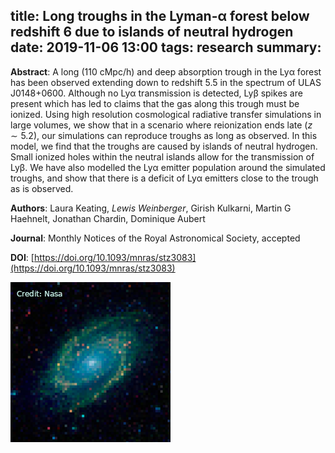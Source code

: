 title: Long troughs in the Lyman-α forest below redshift 6 due to islands of neutral hydrogen 
date: 2019-11-06 13:00
tags: research
summary: 
---

**Abstract**: A long (110 cMpc/h) and deep absorption trough in the Lyα forest has been observed extending down to redshift 5.5 in the spectrum of ULAS J0148+0600. Although no Lyα transmission is detected, Lyβ spikes are present which has led to claims that the gas along this trough must be ionized. Using high resolution cosmological radiative transfer simulations in large volumes, we show that in a scenario where reionization ends late ($z \sim 5.2$), our simulations can reproduce troughs as long as observed. In this model, we find that the troughs are caused by islands of neutral hydrogen. Small ionized holes within the neutral islands allow for the transmission of Lyβ. We have also modelled the Lyα emitter population around the simulated troughs, and show that there is a deficit of Lyα emitters close to the trough as is observed.

**Authors**: Laura Keating, *Lewis Weinberger*, Girish Kulkarni, Martin G Haehnelt, Jonathan Chardin, Dominique Aubert

**Journal**: Monthly Notices of the Royal Astronomical Society, accepted

**DOI**: [https://doi.org/10.1093/mnras/stz3083](https://doi.org/10.1093/mnras/stz3083)



![galaxy](images/galaxy_256x256.png)